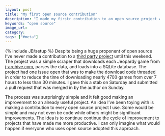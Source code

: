 ```yaml
---
layout: post
title: "My first open source contribution"
description: "I made my firstr contribution to an open source project and want to start doing it to every project that I use and find useful."
keywords: "open source"
image_url:
category:
tags: ["#meta"]
---
```

{% include JB/setup %}
Despite being a huge proponent of open source I’ve never made a contribution to a <a href="https://github.com/whymarrh/jeopardy-parser" target="_blank">third party project</a> until this weekend. The project was a simple scraper that downloads each Jeopardy game from <a href="http://j-archive.com/" target="_blank">j-archive.com</a>, parses the data, and loads into a SQLite database. The project had one issue open that was to make the download code threaded in order to reduce the time of downloading nearly 4700 games from over 7 hours to less than 30 minutes. I gave this a stab on Saturday and submitted a pull request that was merged in by the author on Sunday.

The process was surprisingly simple and it felt good making an improvement to an already useful project. An idea I’ve been toying with is making a contribution to every open source project I use. Some would be simple and may not even be code while others might be significant improvements. The idea is to continue continue the cycle of improvement to projects that have made me more productive. I can only imagine what would happen if everyone who uses open source adopted this approach.
